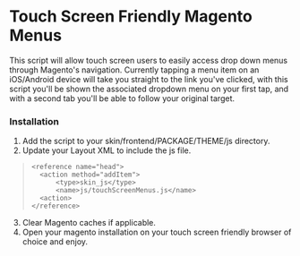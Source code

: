 Touch Screen Friendly Magento Menus
================================================

This script will allow touch screen users to easily access drop down menus through Magento's navigation.  Currently tapping a menu item on an iOS/Android device will take you straight to the link you've clicked, with this script you'll be shown the associated dropdown menu on your first tap, and with a second tab you'll be able to follow your original target.

### Installation

1. Add the script to your skin/frontend/PACKAGE/THEME/js directory.
2. Update your Layout XML to include the js file.
>     <reference name="head">    
>     	<action method="addItem">    
>     		<type>skin_js</type>    
>     		<name>js/touchScreenMenus.js</name>    
>     	<action>
>     </reference>
3. Clear Magento caches if applicable.
4. Open your magento installation on your touch screen friendly browser of choice and enjoy.
